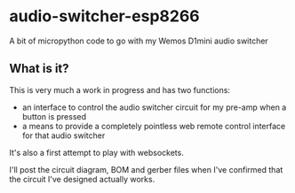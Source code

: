 # audio-switcher-esp8266
A bit of micropython code to go with my Wemos D1mini audio switcher

## What is it?
This is very much a work in progress and has two functions:

- an interface to control the audio switcher circuit for my pre-amp when a button is pressed
- a means to provide a completely pointless web remote control interface for that audio switcher

It's also a first attempt to play with websockets.

I'll post the circuit diagram, BOM and gerber files when I've confirmed that the circuit I've designed actually works.
